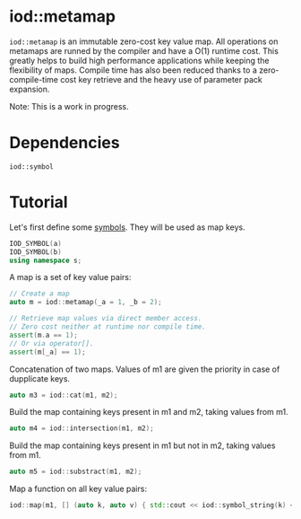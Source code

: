 iod::metamap
===============================

```iod::metamap``` is an immutable zero-cost key value map. All
operations on metamaps are runned by the compiler and have a O(1)
runtime cost. This greatly helps to build high performance
applications while keeping the flexibility of maps.
Compile time has also been reduced thanks to a zero-compile-time cost
key retrieve and the heavy use of parameter pack expansion.

Note: This is a work in progress.


Dependencies
==============

```iod::symbol```



Tutorial
==============

Let's first define some [symbols](https://github.com/iodcpp/symbol). They will be
used as map keys.

```c++
IOD_SYMBOL(a)
IOD_SYMBOL(b)
using namespace s;
```

A map is a set of key value pairs:

```c++
// Create a map
auto m = iod::metamap(_a = 1, _b = 2);

// Retrieve map values via direct member access.
// Zero cost neither at runtime nor compile time.
assert(m.a == 1);
// Or via operator[].
assert(m[_a] == 1);
```

Concatenation of two maps. Values of m1 are given the priority in case of dupplicate keys.

```c++
auto m3 = iod::cat(m1, m2);
```

Build the map containing keys present in m1 and m2, taking values from m1.

```c++
auto m4 = iod::intersection(m1, m2);
```

Build the map containing keys present in m1 but not in m2, taking values from m1.

```c++
auto m5 = iod::substract(m1, m2);
```

Map a function on all key value pairs:

```c++
iod::map(m1, [] (auto k, auto v) { std::cout << iod::symbol_string(k) << "=" << v << std::endl; });
```
